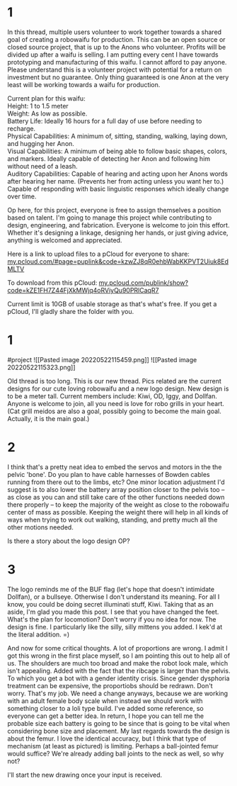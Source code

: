 # 1
In this thread, multiple users volunteer to work together towards a shared goal of creating a robowaifu for production. This can be an open source or closed source project, that is up to the Anons who volunteer. Profits will be divided up after a waifu is selling. I am putting every cent I have towards prototyping and manufacturing of this waifu. I cannot afford to pay anyone. Please understand this is a volunteer project with potential for a return on investment but no guarantee. Only thing guaranteed is one Anon at the very least will be working towards a waifu for production.  
  
Current plan for this waifu:  
Height: 1 to 1.5 meter  
Weight: As low as possible.  
Battery Life: Ideally 16 hours for a full day of use before needing to recharge.  
Physical Capabilities: A minimum of, sitting, standing, walking, laying down, and hugging her Anon.  
Visual Capabilities: A minimum of being able to follow basic shapes, colors, and markers. Ideally capable of detecting her Anon and following him without need of a leash.  
Auditory Capabilities: Capable of hearing and acting upon her Anons words after hearing her name. (Prevents her from acting unless you want her to.) Capable of responding with basic linguistic responses which ideally change over time.

Op here, for this project, everyone is free to assign themselves a position based on talent. I'm going to manage this project while contributing to design, engineering, and fabrication. Everyone is welcome to join this effort. Whether it's designing a linkage, designing her hands, or just giving advice, anything is welcomed and appreciated.  
  
Here is a link to upload files to a pCloud for everyone to share: [my.pcloud.com/#page=puplink&code=kzwZJ8qR0ehbWabKKPVT2Uiuk8EdMLTV](my.pcloud.com/#page=puplink&code=kzwZJ8qR0ehbWabKKPVT2Uiuk8EdMLTV)
  
To download from this pCloud: 
[my.pcloud.com/publink/show?code=kZE1FH7Z44FjXkMWjq4oRViyQu90PRlCaqR7](my.pcloud.com/publink/show?code=kZE1FH7Z44FjXkMWjq4oRViyQu90PRlCaqR7)
  
Current limit is 10GB of usable storage as that's what's free. If you get a pCloud, I'll gladly share the folder with you.  
  
# 1
#project
![[Pasted image 20220522115459.png]]
![[Pasted image 20220522115323.png]]

Old thread is too long. This is our new thread. Pics related are the current designs for our cute loving robowaifu and a new logo design. New design is to be a meter tall. Current members include: Kiwi, OD, Iggy, and Dollfan. Anyone is welcome to join, all you need is love for robo grills in your heart. (Cat grill meidos are also a goal, possibly going to become the main goal. Actually, it is the main goal.)

# 2
I think that's a pretty neat idea to embed the servos and motors in the the pelvic 'bone'. Do you plan to have cable harnesses of Bowden cables running from there out to the limbs, etc? One minor location adjustment I'd suggest is to also lower the battery array position closer to the pelvis too – as close as you can and still take care of the other functions needed down there properly – to keep the majority of the weight as close to the robowaifu center of mass as possible. Keeping the weight there will help in all kinds of ways when trying to work out walking, standing, and pretty much all the other motions needed.  
  
Is there a story about the logo design OP?

# 3
The logo reminds me of the BUF flag (let's hope that doesn't intimidate Dollfan), or a bullseye. Otherwise I don't understand its meaning. For all I know, you could be doing secret illuminati stuff, Kiwi. Taking that as an aside, I'm glad you made this post. I see that you have changed the feet. What's the plan for locomotion? Don't worry if you no idea for now. The design is fine. I particularly like the silly, silly mittens you added. I kek'd at the literal addition. =)  

And now for some critical thoughts. A lot of proportions are wrong. I admit I got this wrong in the first place myself, so I am pointing this out to help all of us. The shoulders are much too broad and make the robot look male, which isn't appealing. Added with the fact that the ribcage is larger than the pelvis. To which you get a bot with a gender identity crisis. Since gender dysphoria treatment can be expensive, the proportiobs should be redrawn. Don't worry. That's my job. We need a change anyways, because we are working with an adult female body scale when instead we should work with something closer to a loli type build. I've added some reference, so everyone can get a better idea. In return, I hope you can tell me the probable size each battery is going to be since that is going to be vital when considering bone size and placement. My last regards towards the design is about the femur. I love the identical accuracy, but I think that type of mechanism (at least as pictured) is limiting. Perhaps a ball-jointed femur would suffice? We're already adding ball joints to the neck as well, so why not?  

I'll start the new drawing once your input is received.